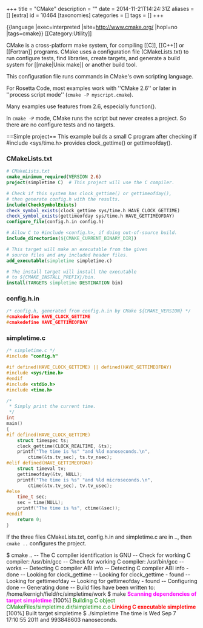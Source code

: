 +++
title = "CMake"
description = ""
date = 2014-11-21T14:24:31Z
aliases = []
[extra]
id = 10464
[taxonomies]
categories = []
tags = []
+++

{{language
|exec=interpreted
|site=http://www.cmake.org/
|hopl=no
|tags=cmake}}
[[Category:Utility]]

CMake is a cross-platform make system, for compiling [[C]], [[C++]] or [[Fortran]] programs.
CMake uses a configuration file (CMakeLists.txt) to run configure tests,
find libraries, create targets, and generate a build system for
[[make|Unix make]] or another build tool.

This configuration file runs commands in CMake's own scripting language.

For Rosetta Code, most examples work with ''CMake 2.6'' or later
in ''process script mode'' (<code>cmake -P myscript.cmake</code>).

Many examples use features from 2.6, especially function().

In <code>cmake -P</code> mode, CMake runs the script but never creates a project.
So there are no configure tests and no targets.

==Simple project==
This example builds a small C program after checking if #include <sys/time.h> provides clock_gettime() or gettimeofday().


### CMakeLists.txt


```cmake
# CMakeLists.txt
cmake_minimum_required(VERSION 2.6)
project(simpletime C)  # This project will use the C compiler.

# Check if this system has clock_gettime() or gettimeofday(),
# then generate config.h with the results.
include(CheckSymbolExists)
check_symbol_exists(clock_gettime sys/time.h HAVE_CLOCK_GETTIME)
check_symbol_exists(gettimeofday sys/time.h HAVE_GETTIMEOFDAY)
configure_file(config.h.in config.h)

# Allow C to #include <config.h>, if doing out-of-source build.
include_directories(${CMAKE_CURRENT_BINARY_DIR})

# This target will make an executable from the given
# source files and any included header files.
add_executable(simpletime simpletime.c)

# The install target will install the executable
# to ${CMAKE_INSTALL_PREFIX}/bin.
install(TARGETS simpletime DESTINATION bin)
```



### config.h.in


```c
/* config.h, generated from config.h.in by CMake ${CMAKE_VERSION} */
#cmakedefine HAVE_CLOCK_GETTIME
#cmakedefine HAVE_GETTIMEOFDAY
```



### simpletime.c


```c
/* simpletime.c */
#include "config.h"

#if defined(HAVE_CLOCK_GETTIME) || defined(HAVE_GETTIMEOFDAY)
#include <sys/time.h>
#endif
#include <stdio.h>
#include <time.h>

/*
 * Simply print the current time.
 */
int
main()
{
#if defined(HAVE_CLOCK_GETTIME)
	struct timespec ts;
	clock_gettime(CLOCK_REALTIME, &ts);
	printf("The time is %s" "and %ld nanoseconds.\n",
	    ctime(&ts.tv_sec), ts.tv_nsec);
#elif defined(HAVE_GETTIMEOFDAY)
	struct timeval tv;
	gettimeofday(&tv, NULL);
	printf("The time is %s" "and %ld microseconds.\n",
	    ctime(&tv.tv_sec), tv.tv_usec);
#else
	time_t sec;
	sec = time(NULL);
	printf("The time is %s", ctime(&sec));
#endif
	return 0;
}
```


If the three files CMakeLists.txt, config.h.in and simpletime.c are in ..,
then <code>cmake ..</code> configures the project.

 $ cmake ..
 -- The C compiler identification is GNU
 -- Check for working C compiler: /usr/bin/gcc
 -- Check for working C compiler: /usr/bin/gcc -- works
 -- Detecting C compiler ABI info
 -- Detecting C compiler ABI info - done
 -- Looking for clock_gettime
 -- Looking for clock_gettime - found
 -- Looking for gettimeofday
 -- Looking for gettimeofday - found
 -- Configuring done
 -- Generating done
 -- Build files have been written to: /home/kernigh/field/rc/simpletime/work
 $ make
 <b style="color: magenta;">Scanning dependencies of target simpletime</b>
 [100%] <span style="color: green;">Building C object CMakeFiles/simpletime.dir/simpletime.c.o</span>
 <b style="color: red;">Linking C executable simpletime</b>
 [100%] Built target simpletime
 $ ./simpletime
 The time is Wed Sep  7 17:10:55 2011
 and 993848603 nanoseconds.
